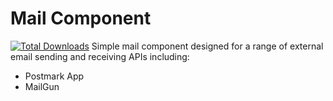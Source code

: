 # Mail Component
[![Total Downloads](https://poser.pugx.org/centralapps/mail-core/d/total.png)](https://packagist.org/packages/centralapps/mail-core)
Simple mail component designed for a range of external email sending and receiving APIs including:

- Postmark App
- MailGun
